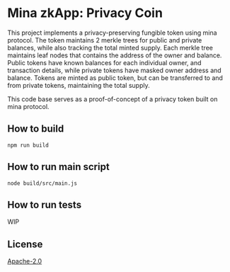 # Mina zkApp: Privacy Coin

This project implements a privacy-preserving fungible token using mina protocol.
The token maintains 2 merkle trees for public and private balances, while also tracking the total minted supply.
Each merkle tree maintains leaf nodes that contains the address of the owner and balance.
Public tokens have known balances for each individual owner, and transaction details, while private tokens have masked owner address and balance.
Tokens are minted as public token, but can be transferred to and from private tokens, maintaining the total supply.

This code base serves as a proof-of-concept of a privacy token built on mina protocol.


## How to build
```
npm run build
```

## How to run main script

```
node build/src/main.js
```

## How to run tests

WIP

## License

[Apache-2.0](LICENSE)
